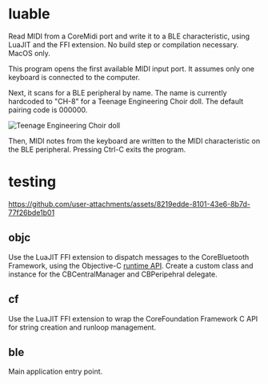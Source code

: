 # luable
Read MIDI from a CoreMidi port and write it to a BLE characteristic, using LuaJIT and the FFI extension. No build step or compilation necessary. MacOS only.

This program opens the first available MIDI input port. It assumes only one keyboard is connected to the computer.

Next, it scans for a BLE peripheral by name. The name is currently hardcoded to "CH-8" for a Teenage Engineering Choir doll. The default pairing code is 000000.

![Teenage Engineering Choir doll](https://teenage.engineering/_img/636bb6605334794ec4ee5dfa_512.png)

Then, MIDI notes from the keyboard are written to the MIDI characteristic on the BLE peripheral. Pressing Ctrl-C exits the program.

# testing

https://github.com/user-attachments/assets/8219edde-8101-43e6-8b7d-77f26bde1b01

## objc

Use the LuaJIT FFI extension to dispatch messages to the CoreBluetooth Framework, using the Objective-C [runtime API](https://developer.apple.com/documentation/objectivec/objective-c_runtime?language=objc). Create a custom class and instance for the CBCentralManager and CBPeripehral delegate.

## cf

Use the LuaJIT FFI extension to wrap the CoreFoundation Framework C API for string creation and runloop management.

## ble

Main application entry point.
